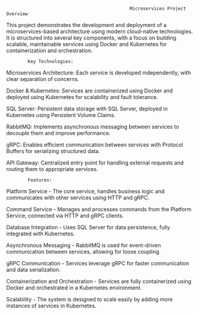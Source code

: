                                                   Microservices Project Overview

This project demonstrates the development and deployment of a microservices-based architecture using modern cloud-native technologies.
It is structured into several key components, with a focus on building scalable, maintainable services using Docker and Kubernetes for containerization and orchestration.

            Key Technologies:

Microservices Architecture: Each service is developed independently, with clear separation of concerns.

Docker & Kubernetes: Services are containerized using Docker and deployed using Kubernetes for scalability and fault tolerance.

SQL Server: Persistent data storage with SQL Server, deployed in Kubernetes using Persistent Volume Claims.

RabbitMQ: Implements asynchronous messaging between services to decouple them and improve performance.

gRPC: Enables efficient communication between services with Protocol Buffers for serializing structured data.

API Gateway: Centralized entry point for handling external requests and routing them to appropriate services.

  
            Features:

Platform Service - The core service, handles business logic and communicates with other services using HTTP and gRPC.

Command Service - Manages and processes commands from the Platform Service, connected via HTTP and gRPC clients.

Database Integration - Uses SQL Server for data persistence, fully integrated with Kubernetes.

Asynchronous Messaging - RabbitMQ is used for event-driven communication between services, allowing for loose coupling.

gRPC Communication - Services leverage gRPC for faster communication and data serialization.

Containerization and Orchestration - Services are fully containerized using Docker and orchestrated in a Kubernetes environment.

Scalability - The system is designed to scale easily by adding more instances of services in Kubernetes.
